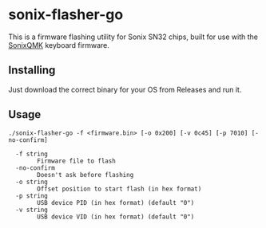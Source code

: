 # sonix-flasher-go

This is a firmware flashing utility for Sonix SN32 chips, built for use with the [SonixQMK](https://github.com/SonixQMK/qmk_firmware) keyboard firmware.

## Installing

Just download the correct binary for your OS from Releases and run it.

## Usage
```
./sonix-flasher-go -f <firmware.bin> [-o 0x200] [-v 0c45] [-p 7010] [-no-confirm]

  -f string
        Firmware file to flash
  -no-confirm
        Doesn't ask before flashing
  -o string
        Offset position to start flash (in hex format)
  -p string
        USB device PID (in hex format) (default "0")
  -v string
        USB device VID (in hex format) (default "0")
```

